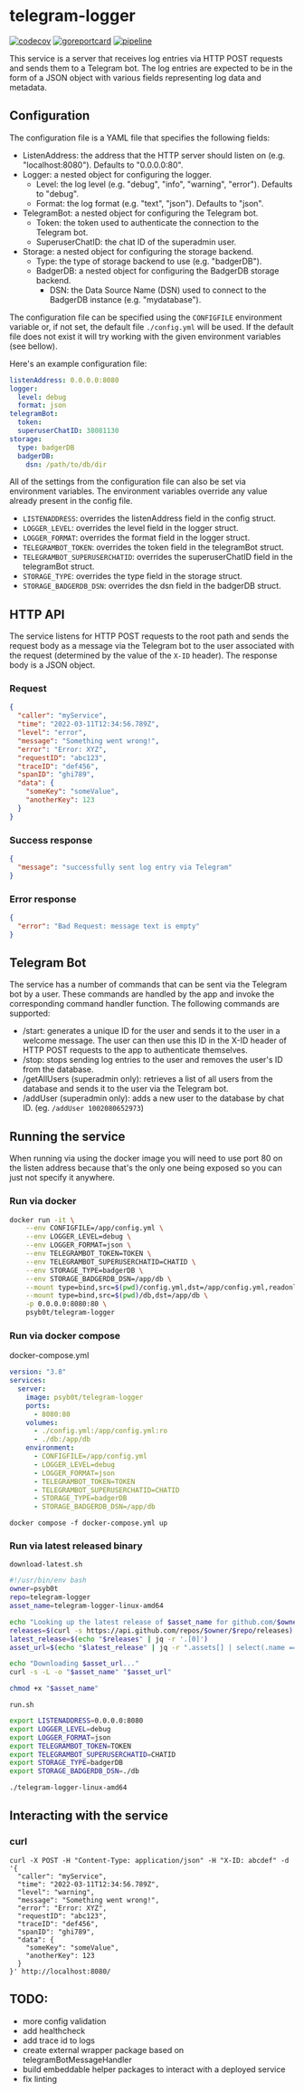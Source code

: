 # telegram-logger

[![codecov](https://codecov.io/gh/psyb0t/telegram-logger/branch/master/graph/badge.svg?token=FBYNVHPF8Q)](https://codecov.io/gh/psyb0t/telegram-logger)
[![goreportcard](https://goreportcard.com/badge/github.com/psyb0t/telegram-logger)](https://goreportcard.com/report/github.com/psyb0t/telegram-logger)
[![pipeline](https://github.com/psyb0t/telegram-logger/actions/workflows/pipeline.yml/badge.svg)](https://github.com/psyb0t/telegram-logger/actions/workflows/pipeline.yml)

This service is a server that receives log entries via HTTP POST requests and sends them to a Telegram bot. The log entries are expected to be in the form of a JSON object with various fields representing log data and metadata.

## Configuration

The configuration file is a YAML file that specifies the following fields:

- ListenAddress: the address that the HTTP server should listen on (e.g. "localhost:8080"). Defaults to "0.0.0.0:80".
- Logger: a nested object for configuring the logger.
  - Level: the log level (e.g. "debug", "info", "warning", "error"). Defaults to "debug".
  - Format: the log format (e.g. "text", "json"). Defaults to "json".
- TelegramBot: a nested object for configuring the Telegram bot.
  - Token: the token used to authenticate the connection to the Telegram bot.
  - SuperuserChatID: the chat ID of the superadmin user.
- Storage: a nested object for configuring the storage backend.
  - Type: the type of storage backend to use (e.g. "badgerDB").
  - BadgerDB: a nested object for configuring the BadgerDB storage backend.
    - DSN: the Data Source Name (DSN) used to connect to the BadgerDB instance (e.g. "mydatabase").

The configuration file can be specified using the `CONFIGFILE` environment variable or, if not set, the default file `./config.yml` will be used. If the default file does not exist it will try working with the given environment variables (see bellow).

Here's an example configuration file:

```yaml
listenAddress: 0.0.0.0:8080
logger:
  level: debug
  format: json
telegramBot:
  token:
  superuserChatID: 38081130
storage:
  type: badgerDB
  badgerDB:
    dsn: /path/to/db/dir
```

All of the settings from the configuration file can also be set via environment variables. The environment variables override any value already present in the config file.

- `LISTENADDRESS`: overrides the listenAddress field in the config struct.
- `LOGGER_LEVEL`: overrides the level field in the logger struct.
- `LOGGER_FORMAT`: overrides the format field in the logger struct.
- `TELEGRAMBOT_TOKEN`: overrides the token field in the telegramBot struct.
- `TELEGRAMBOT_SUPERUSERCHATID`: overrides the superuserChatID field in the telegramBot struct.
- `STORAGE_TYPE`: overrides the type field in the storage struct.
- `STORAGE_BADGERDB_DSN`: overrides the dsn field in the badgerDB struct.

## HTTP API

The service listens for HTTP POST requests to the root path and sends the request body as a message via the Telegram bot to the user associated with the request (determined by the value of the `X-ID` header). The response body is a JSON object.

### Request

```json
{
  "caller": "myService",
  "time": "2022-03-11T12:34:56.789Z",
  "level": "error",
  "message": "Something went wrong!",
  "error": "Error: XYZ",
  "requestID": "abc123",
  "traceID": "def456",
  "spanID": "ghi789",
  "data": {
    "someKey": "someValue",
    "anotherKey": 123
  }
}
```

### Success response

```json
{
  "message": "successfully sent log entry via Telegram"
}
```

### Error response

```json
{
  "error": "Bad Request: message text is empty"
}
```

## Telegram Bot

The service has a number of commands that can be sent via the Telegram bot by a user. These commands are handled by the app and invoke the corresponding command handler function. The following commands are supported:

- /start: generates a unique ID for the user and sends it to the user in a welcome message. The user can then use this ID in the X-ID header of HTTP POST requests to the app to authenticate themselves.
- /stop: stops sending log entries to the user and removes the user's ID from the database.
- /getAllUsers (superadmin only): retrieves a list of all users from the database and sends it to the user via the Telegram bot.
- /addUser (superadmin only): adds a new user to the database by chat ID. (eg. `/addUser 1002080652973`)

## Running the service

When running via using the docker image you will need to use port 80 on the listen address because that's the only one being exposed so you can just not specify it anywhere.

### Run via docker

```bash
docker run -it \
    --env CONFIGFILE=/app/config.yml \
    --env LOGGER_LEVEL=debug \
    --env LOGGER_FORMAT=json \
    --env TELEGRAMBOT_TOKEN=TOKEN \
    --env TELEGRAMBOT_SUPERUSERCHATID=CHATID \
    --env STORAGE_TYPE=badgerDB \
    --env STORAGE_BADGERDB_DSN=/app/db \
    --mount type=bind,src=$(pwd)/config.yml,dst=/app/config.yml,readonly \
    --mount type=bind,src=$(pwd)/db,dst=/app/db \
    -p 0.0.0.0:8080:80 \
    psyb0t/telegram-logger
```

### Run via docker compose

docker-compose.yml

```yaml
version: "3.8"
services:
  server:
    image: psyb0t/telegram-logger
    ports:
      - 8080:80
    volumes:
      - ./config.yml:/app/config.yml:ro
      - ./db:/app/db
    environment:
      - CONFIGFILE=/app/config.yml
      - LOGGER_LEVEL=debug
      - LOGGER_FORMAT=json
      - TELEGRAMBOT_TOKEN=TOKEN
      - TELEGRAMBOT_SUPERUSERCHATID=CHATID
      - STORAGE_TYPE=badgerDB
      - STORAGE_BADGERDB_DSN=/app/db
```

```
docker compose -f docker-compose.yml up
```

### Run via latest released binary

`download-latest.sh`

```bash
#!/usr/bin/env bash
owner=psyb0t
repo=telegram-logger
asset_name=telegram-logger-linux-amd64

echo "Looking up the latest release of $asset_name for github.com/$owner/$repo..."
releases=$(curl -s https://api.github.com/repos/$owner/$repo/releases)
latest_release=$(echo "$releases" | jq -r '.[0]')
asset_url=$(echo "$latest_release" | jq -r ".assets[] | select(.name == \"$asset_name\") | .browser_download_url")

echo "Downloading $asset_url..."
curl -s -L -o "$asset_name" "$asset_url"

chmod +x "$asset_name"
```

`run.sh`

```bash
export LISTENADDRESS=0.0.0.0:8080
export LOGGER_LEVEL=debug
export LOGGER_FORMAT=json
export TELEGRAMBOT_TOKEN=TOKEN
export TELEGRAMBOT_SUPERUSERCHATID=CHATID
export STORAGE_TYPE=badgerDB
export STORAGE_BADGERDB_DSN=./db

./telegram-logger-linux-amd64
```

## Interacting with the service

### curl

```
curl -X POST -H "Content-Type: application/json" -H "X-ID: abcdef" -d '{
  "caller": "myService",
  "time": "2022-03-11T12:34:56.789Z",
  "level": "warning",
  "message": "Something went wrong!",
  "error": "Error: XYZ",
  "requestID": "abc123",
  "traceID": "def456",
  "spanID": "ghi789",
  "data": {
    "someKey": "someValue",
    "anotherKey": 123
  }
}' http://localhost:8080/
```

## TODO:

- more config validation
- add healthcheck
- add trace id to logs
- create external wrapper package based on telegramBotMessageHandler
- build embeddable helper packages to interact with a deployed service
- fix linting
